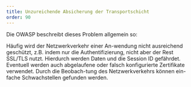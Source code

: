 ```yaml
---
title: Unzureichende Absicherung der Transportschicht
order: 90
---
```


Die OWASP beschreibt dieses Problem allgemein so:

Häufig wird der Netzwerkverkehr einer An-wendung nicht ausreichend geschützt, z.B. indem nur die Authentifizierung, nicht aber der Rest SSL/TLS nutzt. Hierdurch werden Daten und die Session ID gefährdet. Eventuell werden auch abgelaufene oder falsch konfigurierte Zertifikate verwendet. Durch die Beobach-tung des Netzwerkverkehrs können ein-fache Schwachstellen gefunden werden.
